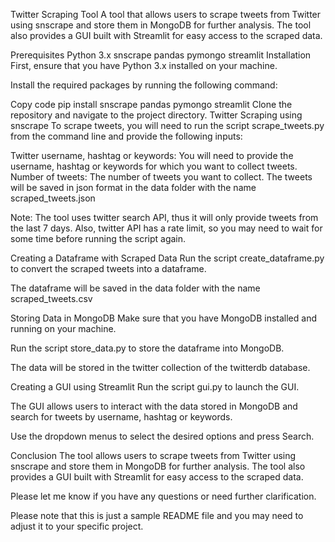 Twitter Scraping Tool
A tool that allows users to scrape tweets from Twitter using snscrape and store them in MongoDB for further analysis. The tool also provides a GUI built with Streamlit for easy access to the scraped data.

Prerequisites
Python 3.x
snscrape
pandas
pymongo
streamlit
Installation
First, ensure that you have Python 3.x installed on your machine.

Install the required packages by running the following command:

Copy code
pip install snscrape pandas pymongo streamlit
Clone the repository and navigate to the project directory.
Twitter Scraping using snscrape
To scrape tweets, you will need to run the script scrape_tweets.py from the command line and provide the following inputs:

Twitter username, hashtag or keywords: You will need to provide the username, hashtag or keywords for which you want to collect tweets.
Number of tweets: The number of tweets you want to collect.
The tweets will be saved in json format in the data folder with the name scraped_tweets.json

Note: The tool uses twitter search API, thus it will only provide tweets from the last 7 days. Also, twitter API has a rate limit, so you may need to wait for some time before running the script again.

Creating a Dataframe with Scraped Data
Run the script create_dataframe.py to convert the scraped tweets into a dataframe.

The dataframe will be saved in the data folder with the name scraped_tweets.csv

Storing Data in MongoDB
Make sure that you have MongoDB installed and running on your machine.

Run the script store_data.py to store the dataframe into MongoDB.

The data will be stored in the twitter collection of the twitterdb database.

Creating a GUI using Streamlit
Run the script gui.py to launch the GUI.

The GUI allows users to interact with the data stored in MongoDB and search for tweets by username, hashtag or keywords.

Use the dropdown menus to select the desired options and press Search.

Conclusion
The tool allows users to scrape tweets from Twitter using snscrape and store them in MongoDB for further analysis. The tool also provides a GUI built with Streamlit for easy access to the scraped data.

Please let me know if you have any questions or need further clarification.

Please note that this is just a sample README file and you may need to adjust it to your specific project.




